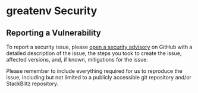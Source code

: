 # greatenv Security

## Reporting a Vulnerability

To report a security issue, please [open a security advisory](https://github.com/noodle-run/noodle/security/advisories/new) on GitHub with a detailed description of the issue, the steps you took to create the issue, affected versions, and, if known, mitigations for the issue.

Please remember to include everything required for us to reproduce the issue, including but not limited to a publicly accessible git repository and/or StackBlitz repository.
